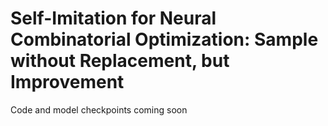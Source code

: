 # Self-Imitation for Neural Combinatorial Optimization: Sample without Replacement, but Improvement

Code and model checkpoints coming soon
